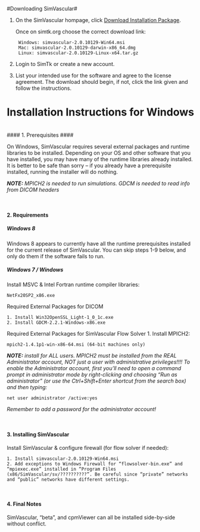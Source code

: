 
#Downloading SimVascular#

1. On the SimVascular hompage, click 
<a href="https://simtk.org/project/xml/downloads.xml?group_id=188" target="_blank">Download Installation Package</a>. 

	Once on simtk.org choose the correct download link:

		Windows: simvascular-2.0.10129-Win64.msi 
		Mac: simvascular-2.0.10129-darwin-x86_64.dmg
		Linux: simvascular-2.0.10129-Linux-x64.tar.gz

2. Login to SimTk or create a new account.

3. List your intended use for the software and agree to the license agreement. The download should begin, if not, click the link given and follow the instructions.


# Installation Instructions for Windows #

<br>
#### 1. Prerequisites ####

On Windows, SimVascular requires several external packages and runtime libraries to be installed. Depending on your OS and other
software that you have installed, you may have many of the runtime libraries already installed. It is better to be safe
than sorry – if you already have a prerequisite installed, running the installer will do nothing.

*__NOTE:__ MPICH2 is needed to run simulations. GDCM is needed to read info from DICOM headers*

<br>

#### 2. Requirements ####

##### Windows 8 #####

Windows 8 appears to currently have all the runtime prerequisites installed for the current release of SimVascular. You
can skip steps 1-9 below, and only do them if the software fails to run.

##### Windows 7 / Windows #####

Install MSVC & Intel Fortran runtime compiler libraries:

<!--
	1. Install vcredist_x86-2008-sp0.exe
	2. Install msvc10_vcredist_x64.exe (64-bit machines only)
	3. Install msvc2010sp1-vcredist_x64.exe (64 bit machines only)
	4. Install msvc10_sp1_vcredist_x86.exe
	5. w_fcompxe_redist_intel64_2011.6.233.msi (64-bit machines only)
	6. w_fcompxe_redist_ia32_2011.6.233.msi
	7. w_fcompxe_redist_intel64_2011.11.344.msi (64-bit machines only)
	8. w_fcompxe_redist_ia32_2011.11.344.msi
	-->
	NetFx20SP2_x86.exe

Required External Packages for DICOM
	
	1. Install Win32OpenSSL_Light-1_0_1c.exe
	2. Install GDCM-2.2.1-Windows-x86.exe

Required External Packages for SimVascular Flow Solver
	1. Install MPICH2:

	mpich2-1.4.1p1-win-x86-64.msi (64-bit machines only)
<!--	2. mpich2-1.4.1p1-win-ia32.msi (32-bit machines only) -->

*__NOTE:__ install for ALL users. MPICH2 must be installed from the REAL Administrator account, NOT just a user with
administrative privileges!!!! To enable the Administrator account, first you’ll need to open a command prompt in
administrator mode by right-clicking and choosing “Run as administrator” (or use the Ctrl+Shift+Enter shortcut from the
search box) and then typing:*

	net user administrator /active:yes

*Remember to add a password for the administrator account!*

<br>

#### 3. Installing SimVascular ####

Install SimVascular & configure firewall (for flow solver if needed):

	1. Install simvascular-2.0.10129-Win64.msi 
	2. Add exceptions to Windows Firewall for “flowsolver-bin.exe” and “mpiexec.exe” installed in “Program Files (x86/SimVascular/sv/??????????”. Be careful since “private” networks and “public” networks have different settings.

<br>

#### 4. Final Notes ####

SimVascular, “beta”, and cpmViewer can all be installed side-by-side without conflict.